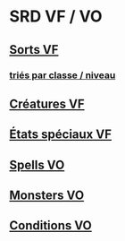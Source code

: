 # SRD VF / VO

## [Sorts VF](spells_hd.md)

### [triés par classe / niveau](spells_hd_by_class_level.md)

## [Créatures VF](monsters_hd.md)

## [États spéciaux VF](conditions_hd.md)

## [Spells VO](spells_vo.md)

## [Monsters VO](monsters_vo.md)

## [Conditions VO](conditions_vo.md)

